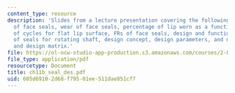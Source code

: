 ```yaml
---
content_type: resource
description: 'Slides from a lecture presentation covering the following topics: Design
  of face seals, wear of face seals, percentage of lip worn as a function of the number
  of cycles for flat lip surface, FRs of face seals, design and functional requirements
  of seals for rotating shaft, design concept, design parameters, and design equation
  and design matrix.'
file: https://ol-ocw-studio-app-production.s3.amazonaws.com/courses/2-800-tribology-fall-2004/605d69102d68f79501ee511dae851cf7_ch11b_seal_des.pdf
file_type: application/pdf
resourcetype: Document
title: ch11b_seal_des.pdf
uid: 605d6910-2d68-f795-01ee-511dae851cf7
---
```

